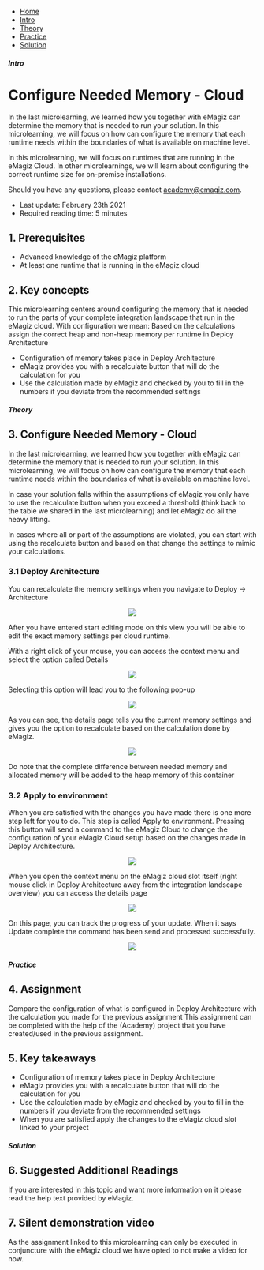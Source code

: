 <div class="ez-academy">
	<div class="ez-academy__body">
		<main class="micro-learning">
		<ul class="doc-nav">
			<li class="doc-nav__item"><a href="../../docs/microlearning/expert-solution-architecture-index" class="doc-nav__link">Home</a></li>
			<li class="doc-nav__item"><a href="#intro" class="doc-nav__link">Intro</a></li>
			<li class="doc-nav__item"><a href="#theory" class="doc-nav__link">Theory</a></li>
			<li class="doc-nav__item"><a href="#practice" class="doc-nav__link">Practice</a></li>
			<li class="doc-nav__item"><a href="#solution" class="doc-nav__link">Solution</a></li>
		</ul>

<div class="doc">

##### Intro

# Configure Needed Memory - Cloud

In the last microlearning, we learned how you together with eMagiz can determine the memory that is needed to run your solution.
In this microlearning, we will focus on how can configure the memory that each runtime needs within the boundaries of what is available on machine level.

In this microlearning, we will focus on runtimes that are running in the eMagiz Cloud. 
In other microlearnings, we will learn about configuring the correct runtime size for on-premise installations.
 
Should you have any questions, please contact academy@emagiz.com.

- Last update: February 23th 2021
- Required reading time: 5 minutes

## 1. Prerequisites
- Advanced knowledge of the eMagiz platform
- At least one runtime that is running in the eMagiz cloud

## 2. Key concepts
This microlearning centers around configuring the memory that is needed to run the parts of your complete integration landscape that run in the eMagiz cloud.
With configuration we mean: Based on the calculations assign the correct heap and non-heap memory per runtime in Deploy Architecture

- Configuration of memory takes place in Deploy Architecture
- eMagiz provides you with a recalculate button that will do the calculation for you
- Use the calculation made by eMagiz and checked by you to fill in the numbers if you deviate from the recommended settings

##### Theory

## 3. Configure Needed Memory - Cloud

In the last microlearning, we learned how you together with eMagiz can determine the memory that is needed to run your solution.
In this microlearning, we will focus on how can configure the memory that each runtime needs within the boundaries of what is available on machine level.

In case your solution falls within the assumptions of eMagiz you only have to use the recalculate button when you exceed a threshold (think back to the table we shared in the last microlearning)
and let eMagiz do all the heavy lifting.

In cases where all or part of the assumptions are violated, you can start with using the recalculate button and based on that change the settings to mimic your calculations.

### 3.1 Deploy Architecture

You can recalculate the memory settings when you navigate to Deploy -> Architecture

<p align="center"><img src="../../img/microlearning/expert-solution-architecture-configure-needed-memory-cloud--deploy-architecture.png"></p>

After you have entered start editing mode on this view you will be able to edit the exact memory settings per cloud runtime.

With a right click of your mouse, you can access the context menu and select the option called Details

<p align="center"><img src="../../img/microlearning/expert-solution-architecture-configure-needed-memory-cloud--deploy-architecture-details.png"></p>

Selecting this option will lead you to the following pop-up

<p align="center"><img src="../../img/microlearning/expert-solution-architecture-configure-needed-memory-cloud--deploy-architecture-details-pop-up.png"></p>

As you can see, the details page tells you the current memory settings and gives you the option to recalculate based on the calculation done by eMagiz.

<p align="center"><img src="../../img/microlearning/expert-solution-architecture-configure-needed-memory-cloud--deploy-architecture-details-pop-up-recalculate.png"></p>

Do note that the complete difference between needed memory and allocated memory will be added to the heap memory of this container

### 3.2 Apply to environment

When you are satisfied with the changes you have made there is one more step left for you to do. This step is called Apply to environment. 
Pressing this button will send a command to the eMagiz Cloud to change the configuration of your eMagiz Cloud setup based on the changes made in Deploy Architecture.

<p align="center"><img src="../../img/microlearning/expert-solution-architecture-configure-needed-memory-cloud--deploy-architecture-apply-to-environment.png"></p>

When you open the context menu on the eMagiz cloud slot itself (right mouse click in Deploy Architecture away from the integration landscape overview) you can access the details page

<p align="center"><img src="../../img/microlearning/expert-solution-architecture-configure-needed-memory-cloud--deploy-architecture-cloud-slot-details.png"></p>

On this page, you can track the progress of your update. When it says Update complete the command has been send and processed successfully.

<p align="center"><img src="../../img/microlearning/expert-solution-architecture-configure-needed-memory-cloud--track-update-status.png"></p>

##### Practice

## 4. Assignment

Compare the configuration of what is configured in Deploy Architecture with the calculation you made for the previous assignment
This assignment can be completed with the help of the (Academy) project that you have created/used in the previous assignment.

## 5. Key takeaways

- Configuration of memory takes place in Deploy Architecture
- eMagiz provides you with a recalculate button that will do the calculation for you
- Use the calculation made by eMagiz and checked by you to fill in the numbers if you deviate from the recommended settings
- When you are satisfied apply the changes to the eMagiz cloud slot linked to your project

##### Solution

## 6. Suggested Additional Readings

If you are interested in this topic and want more information on it please read the help text provided by eMagiz.

## 7. Silent demonstration video

As the assignment linked to this microlearning can only be executed in conjuncture with the eMagiz cloud we have opted to not make a video for now.


</div>
</main>
</div>
</div>